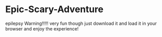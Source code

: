 # Epic-Scary-Adventure
epilepsy Warning!!!!! very fun though
just download it and load it in your browser and enjoy the experience!
